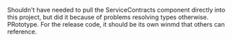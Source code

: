 Shouldn't have needed to pull the ServiceContracts component directly into this project, but did it because of problems resolving types otherwise. PRototype. For the release code, it should be its own winmd that others can reference.

